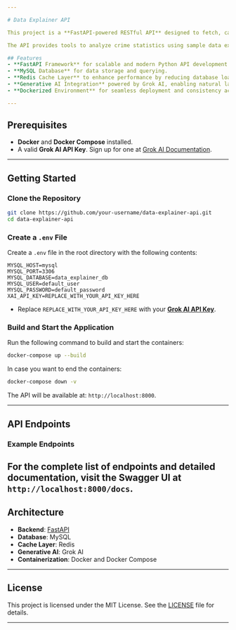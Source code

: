 ```yaml
---

# Data Explainer API

This project is a **FastAPI-powered RESTful API** designed to fetch, cache, and explain data results in plain language. It connects to a **MySQL database**, utilizes **Redis** for caching, and integrates **Grok AI** for generative AI interactions.

The API provides tools to analyze crime statistics using sample data extracted from the [Crime Data from 2020 to Present](https://catalog.data.gov/dataset/crime-data-from-2020-to-present). This dataset offers insights into crime trends and patterns, making it easier to generate meaningful interpretations and explanations with the help of Grok AI integration.

## Features
- **FastAPI Framework** for scalable and modern Python API development.
- **MySQL Database** for data storage and querying.
- **Redis Cache Layer** to enhance performance by reducing database load.
- **Generative AI Integration** powered by Grok AI, enabling natural language explanations.
- **Dockerized Environment** for seamless deployment and consistency across systems.

---
```


## Prerequisites
- **Docker** and **Docker Compose** installed.
- A valid **Grok AI API Key**. Sign up for one at [Grok AI Documentation](https://docs.x.ai/docs).

---

## Getting Started

### Clone the Repository
```bash
git clone https://github.com/your-username/data-explainer-api.git
cd data-explainer-api
```

### Create a `.env` File
Create a `.env` file in the root directory with the following contents:
```dotenv
MYSQL_HOST=mysql
MYSQL_PORT=3306
MYSQL_DATABASE=data_explainer_db
MYSQL_USER=default_user
MYSQL_PASSWORD=default_password
XAI_API_KEY=REPLACE_WITH_YOUR_API_KEY_HERE
```
- Replace `REPLACE_WITH_YOUR_API_KEY_HERE` with your **[Grok AI API Key](https://docs.x.ai/docs)**.

### Build and Start the Application
Run the following command to build and start the containers:
```bash
docker-compose up --build
```

In case you want to end the containers:
```bash
docker-compose down -v
```

The API will be available at: `http://localhost:8000`.

---

## API Endpoints

### Example Endpoints
For the complete list of endpoints and detailed documentation, visit the Swagger UI at `http://localhost:8000/docs`.
---

## Architecture

- **Backend**: [FastAPI](https://fastapi.tiangolo.com/)
- **Database**: MySQL
- **Cache Layer**: Redis
- **Generative AI**: Grok AI
- **Containerization**: Docker and Docker Compose

---

## License
This project is licensed under the MIT License. See the [LICENSE](LICENSE) file for details.

---

